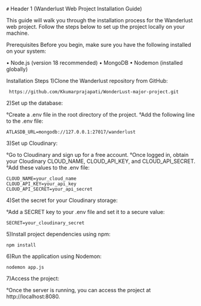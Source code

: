 `#` Header 1 (Wanderlust Web Project Installation Guide)

This guide will walk you through the installation process for the Wanderlust web project. Follow the steps below to set up the project locally on your machine.

Prerequisites
Before you begin, make sure you have the following installed on your system:

   • Node.js (version 18 recommended)
   • MongoDB
   • Nodemon (installed globally)

Installation Steps
1)Clone the Wanderlust repository from GitHub:

     https://github.com/Kkumarprajapati/WonderLust-major-project.git

2)Set up the database:

 °Create a .env file in the root directory of the project.
 °Add the following line to the .env file:

    ATLASDB_URL=mongodb://127.0.0.1:27017/wanderlust

3)Set up Cloudinary:

 °Go to Cloudinary and sign up for a free account.
 °Once logged in, obtain your Cloudinary CLOUD_NAME, CLOUD_API_KEY, and CLOUD_API_SECRET.
 °Add these values to the .env file:

    CLOUD_NAME=your_cloud_name
    CLOUD_API_KEY=your_api_key
    CLOUD_API_SECRET=your_api_secret

4)Set the secret for your Cloudinary storage:

 °Add a SECRET key to your .env file and set it to a secure value:

    SECRET=your_cloudinary_secret

5)Install project dependencies using npm:

    npm install

6)Run the application using Nodemon:

    nodemon app.js

7)Access the project:

   °Once the server is running, you can access the project at http://localhost:8080.
